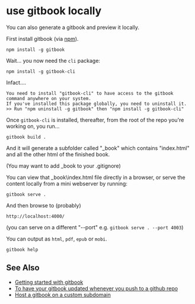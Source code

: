 # use gitbook locally

You can also generate a gitbook and preview it locally.

First install gitbook (via [npm](../npm/01_summary.md)). 

    npm install -g gitbook


Wait... you now need the `cli` package:

	npm install -g gitbook-cli


Infact....

	You need to install "gitbook-cli" to have access to the gitbook command anywhere on your system.
	If you've installed this package globally, you need to uninstall it.
	>> Run "npm uninstall -g gitbook" then "npm install -g gitbook-cli"
    
Once `gitbook-cli` is installed, thereafter, from the root of the repo you're working on, you run...

    gitbook build .

And it will generate a subfolder called "_book" which contains "index.html" and all the other html of the finished book.

(You may want to add _book to your .gitignore) 

You can view that _book\index.html file directly in a browser, or serve the content locally from a mini webserver by running:

    gitbook serve .

And then browse to (probably) 

    http://localhost:4000/

(you can serve on a different "--port" e.g. `gitbook serve . --port 4003`)


You can output as `html`, `pdf`, `epub` or `mobi`. 

    gitbook help

## See Also

 * [Getting started with gitbook](getting_started_with_gitbook.md)
 * [To have your gitbook updated whenever you push to a github repo](web_hooks.md)
 * [Host a gitbook on a custom subdomain](host_on_custom_subdomain.md)

